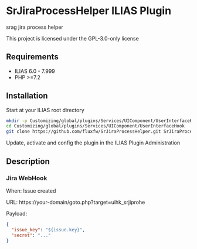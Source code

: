 # SrJiraProcessHelper ILIAS Plugin

srag jira process helper

This project is licensed under the GPL-3.0-only license

## Requirements

* ILIAS 6.0 - 7.999
* PHP >=7.2

## Installation

Start at your ILIAS root directory

```bash
mkdir -p Customizing/global/plugins/Services/UIComponent/UserInterfaceHook
cd Customizing/global/plugins/Services/UIComponent/UserInterfaceHook
git clone https://github.com/fluxfw/SrJiraProcessHelper.git SrJiraProcessHelper
```

Update, activate and config the plugin in the ILIAS Plugin Administration

## Description

### Jira WebHook

When: Issue created

URL: https://your-domain/goto.php?target=uihk_srjiprohe

Payload:

```json
{
  "issue_key": "${issue.key}",
  "secret": "..."
}
```
